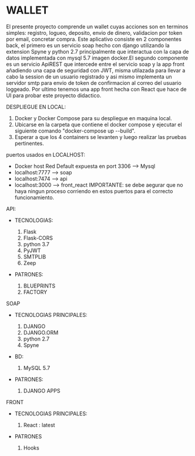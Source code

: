# WALLET 

El presente proyecto comprende un wallet cuyas acciones son en terminos simples: registro, logueo, deposito, envio de dinero, validacion por token por email, concretar compra. Este aplicativo consiste en 2 componentes back, el primero 
es un servicio soap hecho con django utilizando la extension Spyne y python 2.7 principalmente
que interactua con la capa de datos implementada con mysql 5.7 imagen docker.El segundo componente es un servicio ApiREST que intercede entre el servicio soap y la app front añadiendo una capa de seguridad 
con JWT, misma utilazada para llevar a cabo la session de un usuario registrado y asi mismo implementa
un servidor smtp para envio de token de confirmacion al correo del usuario loggeado. Por ultimo tenemos una app front hecha con React que hace de UI para probar este proyecto didactico. 


DESPLIEGUE EN LOCAL: 
  1. Docker y Docker Compose para su despliegue en maquina local.
  2. Ubicarse en la carpeta que contiene el docker compose y ejecutar el siguiente comando "docker-compose up --build".
  3. Esperar a que los 4 containers se levanten y luego realizar las pruebas pertinentes.
  
  puertos usados en LOCALHOST:
  - Docker host Red Default expuesta en port 3306 --> Mysql
  - localhost:7777 --> soap
  - localhost:7474  --> api
  - localhost:3000 --> front_react
  IMPORTANTE: se debe aegurar que no haya ningun proceso corriendo en estos puertos para el correcto funcionamiento.
    

API:
   - TECNOLOGIAS:
       1. Flask
       2. Flask-CORS
       3. python 3.7
       4. PyJWT
       5. SMTPLIB
       6. Zeep

   - PATRONES:
      1. BLUEPRINTS
      2. FACTORY

SOAP
  - TECNOLOGIAS PRINCIPALES:
       1. DJANGO
       2. DJANGO.ORM
       3. python 2.7
       4. Spyne

  - BD:
       1. MySQL 5.7 

  - PATRONES:
       1. DJANGO APPS
        
FRONT
   - TECNOLOGIAS PRINCIPALES:
        1. React : latest
    
   - PATRONES
        1. Hooks
